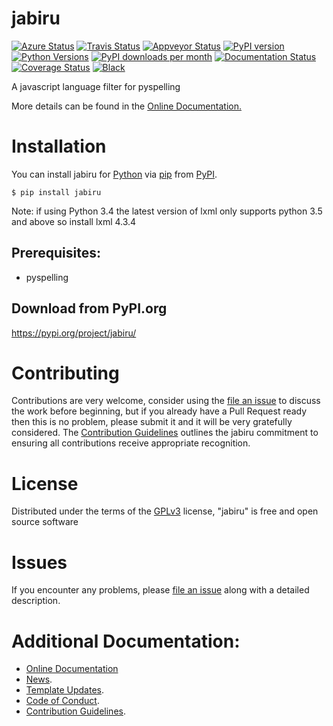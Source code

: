 # jabiru

[![Azure Status](https://dev.azure.com/timgates/timgates/_apis/build/status/resplendent-dev.jabiru?branchName=master)](https://dev.azure.com/timgates/timgates/_build/latest?definitionId=6&branchName=master)
[![Travis Status](https://travis-ci.org/resplendent-dev/jabiru.svg?branch=master)](https://travis-ci.org/resplendent-dev/jabiru)
[![Appveyor Status](https://ci.appveyor.com/api/projects/status/arf9j0ri5v0kg368?svg=true)](https://ci.appveyor.com/project/timgates42/jabiru)
[![PyPI version](https://img.shields.io/pypi/v/jabiru.svg)](https://pypi.org/project/jabiru)
[![Python Versions](https://img.shields.io/pypi/pyversions/jabiru.svg)](https://pypi.org/project/jabiru)
[![PyPI downloads per month](https://img.shields.io/pypi/dm/jabiru.svg)](https://pypi.org/project/jabiru)
[![Documentation Status](https://readthedocs.org/projects/jabiru/badge/?version=latest)](https://jabiru.readthedocs.io/en/latest/?badge=latest)
[![Coverage Status](https://coveralls.io/repos/github/resplendent-dev/jabiru/badge.svg)](https://coveralls.io/github/resplendent-dev/jabiru/)
[![Black](https://camo.githubusercontent.com/28a51fe3a2c05048d8ca8ecd039d6b1619037326/68747470733a2f2f696d672e736869656c64732e696f2f62616467652f636f64652532307374796c652d626c61636b2d3030303030302e737667)](https://github.com/psf/black)

A javascript language filter for pyspelling

More details can be found in the
[Online Documentation.](https://jabiru.readthedocs.io/en/latest/)

# Installation

You can install jabiru for
[Python](https://www.python.org/) via
[pip](https://pypi.org/project/pip/)
from [PyPI](https://pypi.org/).

```
$ pip install jabiru
```

Note: if using Python 3.4 the latest version of lxml only supports python 3.5 and above so install lxml 4.3.4


## Prerequisites:
- pyspelling


## Download from PyPI.org

https://pypi.org/project/jabiru/



# Contributing

Contributions are very welcome, consider using the
[file an issue](https://github.com/resplendent-dev/jabiru/issues)
to discuss the work before beginning, but if you already have a Pull Request
ready then this is no problem, please submit it and it will be very gratefully
considered. The [Contribution Guidelines](CONTRIBUTING.md)
outlines the jabiru commitment to ensuring all
contributions receive appropriate recognition.

# License


Distributed under the terms of the [GPLv3](https://opensource.org/licenses/GPL-3.0)
license, "jabiru" is free and open source software


# Issues

If you encounter any problems, please
[file an issue](https://github.com/resplendent-dev/jabiru/issues)
along with a detailed description.

# Additional Documentation:

* [Online Documentation](https://jabiru.readthedocs.io/en/latest/)
* [News](NEWS.rst).
* [Template Updates](COOKIECUTTER_UPDATES.md).
* [Code of Conduct](CODE_OF_CONDUCT.md).
* [Contribution Guidelines](CONTRIBUTING.md).
